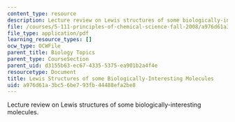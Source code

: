```yaml
---
content_type: resource
description: Lecture review on Lewis structures of some biologically-interesting molecules.
file: /courses/5-111-principles-of-chemical-science-fall-2008/a976d61a3bc56be793fb44488efa2be8_bioex_lect11.pdf
file_type: application/pdf
learning_resource_types: []
ocw_type: OCWFile
parent_title: Biology Topics
parent_type: CourseSection
parent_uid: d3155b63-ec67-4335-5375-ea901b2a4f4e
resourcetype: Document
title: Lewis Structures of some Biologically-Interesting Molecules
uid: a976d61a-3bc5-6be7-93fb-44488efa2be8
---
```

Lecture review on Lewis structures of some biologically-interesting molecules.

